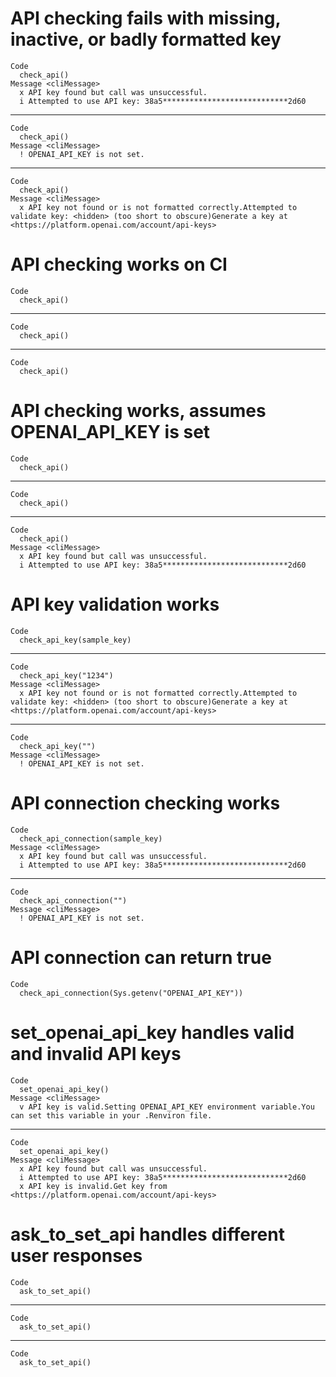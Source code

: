 # API checking fails with missing, inactive, or badly formatted key

    Code
      check_api()
    Message <cliMessage>
      x API key found but call was unsuccessful.
      i Attempted to use API key: 38a5****************************2d60

---

    Code
      check_api()
    Message <cliMessage>
      ! OPENAI_API_KEY is not set.

---

    Code
      check_api()
    Message <cliMessage>
      x API key not found or is not formatted correctly.Attempted to validate key: <hidden> (too short to obscure)Generate a key at <https://platform.openai.com/account/api-keys>

# API checking works on CI

    Code
      check_api()

---

    Code
      check_api()

---

    Code
      check_api()

# API checking works, assumes OPENAI_API_KEY is set

    Code
      check_api()

---

    Code
      check_api()

---

    Code
      check_api()
    Message <cliMessage>
      x API key found but call was unsuccessful.
      i Attempted to use API key: 38a5****************************2d60

# API key validation works

    Code
      check_api_key(sample_key)

---

    Code
      check_api_key("1234")
    Message <cliMessage>
      x API key not found or is not formatted correctly.Attempted to validate key: <hidden> (too short to obscure)Generate a key at <https://platform.openai.com/account/api-keys>

---

    Code
      check_api_key("")
    Message <cliMessage>
      ! OPENAI_API_KEY is not set.

# API connection checking works

    Code
      check_api_connection(sample_key)
    Message <cliMessage>
      x API key found but call was unsuccessful.
      i Attempted to use API key: 38a5****************************2d60

---

    Code
      check_api_connection("")
    Message <cliMessage>
      ! OPENAI_API_KEY is not set.

# API connection can return true

    Code
      check_api_connection(Sys.getenv("OPENAI_API_KEY"))

# set_openai_api_key handles valid and invalid API keys

    Code
      set_openai_api_key()
    Message <cliMessage>
      v API key is valid.Setting OPENAI_API_KEY environment variable.You can set this variable in your .Renviron file.

---

    Code
      set_openai_api_key()
    Message <cliMessage>
      x API key found but call was unsuccessful.
      i Attempted to use API key: 38a5****************************2d60
      x API key is invalid.Get key from <https://platform.openai.com/account/api-keys>

# ask_to_set_api handles different user responses

    Code
      ask_to_set_api()

---

    Code
      ask_to_set_api()

---

    Code
      ask_to_set_api()


